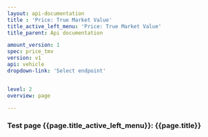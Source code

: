 ```yaml
---
layout: api-documentation
title : 'Price: True Market Value'
title_active_left_menu: 'Price: True Market Value'
title_parent: Api documentation

amount_version: 1
spec: price_tmv
version: v1
api: vehicle
dropdown-link: 'Select endpoint'


level: 2
overview: page

---
```



### Test page {{page.title_active_left_menu}}: {{page.title}}


